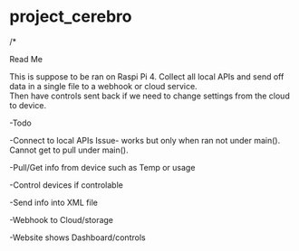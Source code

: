 # project_cerebro

/*

Read Me 

This is suppose to be ran on Raspi Pi 4.  Collect all local 
APIs and send off data in a single file to a webhook or cloud service.  
Then have controls sent back if we need to change settings from the cloud to device.


-Todo

-Connect to local APIs
	Issue- works but only when ran not under main().  Cannot get to pull under main().

-Pull/Get info from device such as Temp or usage

-Control devices if controlable

-Send info into XML file

-Webhook to Cloud/storage

-Website shows Dashboard/controls

